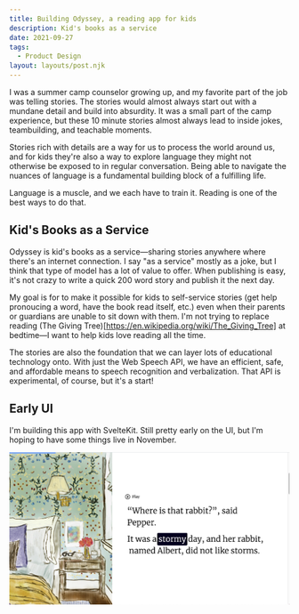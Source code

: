 ```yaml
---
title: Building Odyssey, a reading app for kids
description: Kid's books as a service
date: 2021-09-27
tags:
  - Product Design
layout: layouts/post.njk
---
```


I was a summer camp counselor growing up, and my favorite part of the job was telling stories. The stories would almost always start out with a mundane detail and build into absurdity. It was a small part of the camp experience, but these 10 minute stories almost always lead to inside jokes, teambuilding, and teachable moments.

Stories rich with details are a way for us to process the world around us, and for kids they're also a way to explore language they might not otherwise be exposed to in regular conversation. Being able to navigate the nuances of language is a fundamental building block of a fulfilling life. 

Language is a muscle, and we each have to train it. Reading is one of the best ways to do that. 

## Kid's Books as a Service
Odyssey is kid's books as a service—sharing stories anywhere where there's an internet connection. I say "as a service" mostly as a joke, but I think that type of model has a lot of value to offer. When publishing is easy, it's not crazy to write a quick 200 word story and publish it the next day.

My goal is for to make it possible for kids to self-service stories (get help pronoucing a word, have the book read itself, etc.) even when their parents or guardians are unable to sit down with them. I'm not trying to replace reading (The Giving Tree)[https://en.wikipedia.org/wiki/The_Giving_Tree] at bedtime—I want to help kids love reading all the time.

The stories are also the foundation that we can layer lots of educational technology onto. With just the Web Speech API, we have an efficient, safe, and affordable means to speech recognition and verbalization. That API is experimental, of course, but it's a start!

## Early UI
I'm building this app with SvelteKit. Still pretty early on the UI, but I'm hoping to have some things live in November.

![Early Odyssey interface](/img/early-odyssey-ui.png)

